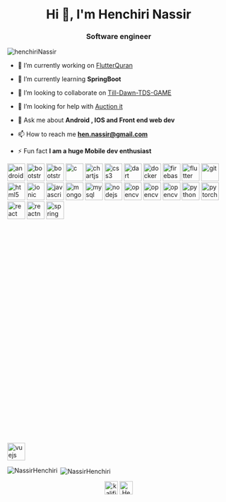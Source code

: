 <h1 align="center">Hi 👋, I'm Henchiri Nassir</h1>
<h3 align="center">Software engineer</h3>

<p align="left"> <img src="https://komarev.com/ghpvc/?username=kalifiabillal" alt="henchiriNassir" /> </p>

- 🔭 I’m currently working on [FlutterQuran](https://github.com/NassirHenchiri/FlutterQuran)

- 🌱 I’m currently learning **SpringBoot**

- 👯 I’m looking to collaborate on [Till-Dawn-TDS-GAME](https://github.com/NassirHenchiri/Till-Dawn-TDS-GAME)

- 🤝 I’m looking for help with [Auction it](https://github.com/NassirHenchiri/AuctionIt)

- 💬 Ask me about **Android , IOS and Front end web dev**

- 📫 How to reach me **hen.nassir@gmail.com**

- ⚡ Fun fact **I am a huge Mobile dev enthusiast**

<p align="left"><img src="https://devicons.github.io/devicon/devicon.git/icons/android/android-original-wordmark.svg" alt="android" width="40" height="40"/> 
 <img src="https://devicons.github.io/devicon/devicon.git/icons/swift/swift-plain.svg" alt="bootstrap" width="40" height="40"/>
  <img src="https://devicons.github.io/devicon/devicon.git/icons/bootstrap/bootstrap-plain.svg" alt="bootstrap" width="40" height="40"/> <img src="https://devicons.github.io/devicon/devicon.git/icons/c/c-original.svg" alt="c" width="40" height="40"/> <img src="https://www.chartjs.org/media/logo-title.svg" alt="chartjs" width="40" height="40"/>  <img src="https://devicons.github.io/devicon/devicon.git/icons/css3/css3-original-wordmark.svg" alt="css3" width="40" height="40"/> <img src="https://www.vectorlogo.zone/logos/dartlang/dartlang-icon.svg" alt="dart" width="40" height="40"/> <img src="https://devicons.github.io/devicon/devicon.git/icons/docker/docker-original-wordmark.svg" alt="docker" width="40" height="40"/>  <img src="https://www.vectorlogo.zone/logos/firebase/firebase-icon.svg" alt="firebase" width="40" height="40"/> <img src="https://www.vectorlogo.zone/logos/flutterio/flutterio-icon.svg" alt="flutter" width="40" height="40"/> <img src="https://www.vectorlogo.zone/logos/git-scm/git-scm-icon.svg" alt="git" width="40" height="40"/> <img src="https://devicons.github.io/devicon/devicon.git/icons/html5/html5-original-wordmark.svg" alt="html5" width="40" height="40"/> <img src="https://upload.wikimedia.org/wikipedia/commons/d/d1/Ionic_Logo.svg" alt="ionic" width="40" height="40"/> <img src="https://devicons.github.io/devicon/devicon.git/icons/javascript/javascript-original.svg" alt="javascript" width="40" height="40"/>    <img src="https://devicons.github.io/devicon/devicon.git/icons/mongodb/mongodb-original-wordmark.svg" alt="mongodb" width="40" height="40"/> <img src="https://devicons.github.io/devicon/devicon.git/icons/mysql/mysql-original-wordmark.svg" alt="mysql" width="40" height="40"/> <img src="https://devicons.github.io/devicon/devicon.git/icons/nodejs/nodejs-original-wordmark.svg" alt="nodejs" width="40" height="40"/> <img src="https://www.vectorlogo.zone/logos/opencv/opencv-icon.svg" alt="opencv" width="40" height="40"/> 
  <img src="https://www.vectorlogo.zone/logos/laravel/laravel-icon.svg" alt="opencv" width="40" height="40"/>
  <img src="https://www.vectorlogo.zone/logos/blockchain/blockchain-icon.svg" alt="opencv" width="40" height="40"/>
  <img src="https://devicons.github.io/devicon/devicon.git/icons/python/python-original.svg" alt="python" width="40" height="40"/> <img src="https://www.vectorlogo.zone/logos/pytorch/pytorch-icon.svg" alt="pytorch" width="40" height="40"/> <img src="https://devicons.github.io/devicon/devicon.git/icons/react/react-original-wordmark.svg" alt="react" width="40" height="40"/> <img src="https://reactnative.dev/img/header_logo.svg" alt="reactnative" width="40" height="40"/> <img src="https://www.vectorlogo.zone/logos/springio/springio-icon.svg" alt="spring" width="40" height="40"/>  <svg viewBox="0 0 128 128">
</svg> <img src="https://devicons.github.io/devicon/devicon.git/icons/vuejs/vuejs-original-wordmark.svg" alt="vuejs" width="40" height="40"/></p>

<p><img align="left" src="https://github-readme-stats.vercel.app/api/top-langs/?username=NassirHenchiri&layout=compact&hide=html" alt="NassirHenchiri" /></p>

<p>&nbsp;<img align="center" src="https://github-readme-stats.vercel.app/api?username=NassirHenchiri&show_icons=true" alt="NassirHenchiri" /></p>

<p align="center">
<a href="https://linkedin.com/in/nassir-henchiri" target="blank"><img align="center" src="https://cdn.jsdelivr.net/npm/simple-icons@3.0.1/icons/linkedin.svg" alt="kalifiabillal" height="30" width="30" /></a>
<a href="https://fb.com/HenchiriNassir95" target="blank"><img align="center" src="https://cdn.jsdelivr.net/npm/simple-icons@3.0.1/icons/facebook.svg" alt="HenchiriNassir" height="30" width="30" /></a>

</p>
